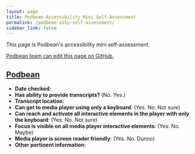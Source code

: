 ```yaml
---
layout: page
title: Podbean Accessibility Mini Self-Assessment
permalink: /podbean-a11y-self-assessment/
sidebar_link: false
---
```


This page is Podbean's accessibility mini self-assessment. 

[Podbean team can edit this page on GitHub.](https://github.com/podcast-accessibility/podcast-accessibility.github.io/edit/master/{{page.path}})

## [Podbean](https://www.podbean.com/)
* **Date checked**:  
* **Has ability to provide transcripts?** (No. Yes.)
* **Transcript location**: 
* **Can get to media player using only a keyboard**: (Yes. No. Not sure)
* **Can reach and activate all interactive elements in the player with only the keyboard**: (Yes. No. Not sure)
* **Focus is visible on all media player interactive elements**: (Yes. No. Maybe)
* **Media player is screen reader friendly**: (Yes. No. Dunno)
* **Other pertinent information**:
